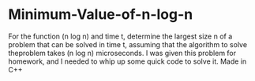# Minimum-Value-of-n-log-n
For the function (n log n) and time t, determine the largest size n of a problem that can be solved in time t, assuming that the algorithm to solve theproblem takes (n log n) microseconds.
I was given this problem for homework, and I needed to whip up some quick code to solve it.
Made in C++
